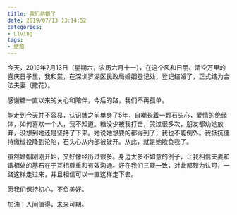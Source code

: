 ```yaml
---
title: 我们结婚了
date: 2019/07/13 13:14:52
categories:
- Living
tags:
- 结婚
---
```


今天，2019年7月13日（星期六，农历六月十一），在这个风和日丽、清空万里的喜庆日子里，我和棠，在深圳罗湖区民政局婚姻登记处，登记结婚了，正式结为合法夫妻（撒花）。

感谢糖一直以来的关心和陪伴，今后的路，我们不再孤单。

能走到今天并不容易，认识糖之前单身了5年，自嘲长着一颗石头心，爱情的绝缘体，如何喜欢一个人，我不知道。糖没少被我打击，哭过很多次，朋友都劝她放弃，没想到她还是坚持了下来。她说她想要的都得到了，我也不能例外。我抵抗僵持缴械投降到沦陷，石头心从内部被破开。从此，就是她欺负我了。

虽然婚姻刚刚开始，又好像经历过很多。身边太多不如意的例子，让我相信夫妻和谐相处的基石在于互相尊重和有效沟通。好在我们三观一致，对此都颇为认可，一路这样走过来，并且相信可以一直这样走下去。

愿我们保持初心，不负美好。

加油！人间值得，未来可期。

